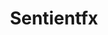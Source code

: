 ---
title: Sentientfx
image: /images/authors/john-doe.jpg
description: this is meta description
social:
  # facebook: https://www.facebook.com/
  # twitter: https://www.twitter.com/
  # instagram: https://www.instagram.com/
    tiktok: https://tiktok.com/@sentientfx
---